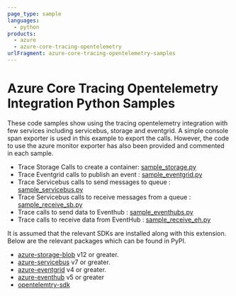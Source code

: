 ```yaml
---
page_type: sample
languages:
  - python
products:
  - azure
  - azure-core-tracing-opentelemetry
urlFragment: azure-core-tracing-opentelemetry-samples
---
```


# Azure Core Tracing Opentelemetry Integration Python Samples

These code samples show using the tracing opentelemetry integration with few services including servicebus, storage and eventgrid. A simple console span exporter is used in this example to export the calls. However, the code to use the azure monitor exporter has also been provided and commented in each sample.

* Trace Storage Calls to create a container: [sample_storage.py][python-sample-storage]
* Trace Eventgrid calls to publish an event : [sample_eventgrid.py][python-sample-eventgrid]
* Trace Servicebus calls to send messages to queue : [sample_servicebus.py][python-sample-servicebus]
* Trace Servicebus calls to receive messages from a queue : [sample_receive_sb.py][python-sample-servicebus-receive]
* Trace calls to send data to Eventhub : [sample_eventhubs.py][python-sample-eventhub-send]
* Trace calls to receive data from EventHub : [sample_receive_eh.py][python-sample-eventhub-receive]

It is assumed that the relevant SDKs are installed along with this extension. Below are the relevant packages which can be found in PyPI.

- [azure-storage-blob](https://pypi.org/project/azure-storage-blob/) v12 or greater.
- [azure-servicebus](https://pypi.org/project/azure-servicebus) v7 or greater.
- [azure-eventgrid](https://pypi.org/project/azure-eventgrid) v4 or greater.
- [azure-eventhub](https://pypi.org/project/azure-eventhub/) v5 or greater
- [opentelemtry-sdk](https://pypi.org/project/opentelemetry-sdk/)

[python-sample-storage]: https://github.com/Azure/azure-sdk-for-python/blob/master/sdk/core/azure-core-tracing-opentelemetry/samples/sample_storage.py
[python-sample-eventgrid]: https://github.com/Azure/azure-sdk-for-python/blob/master/sdk/core/azure-core-tracing-opentelemetry/samples/sample_eventgrid.py
[python-sample-servicebus]: https://github.com/Azure/azure-sdk-for-python/blob/master/sdk/core/azure-core-tracing-opentelemetry/samples/sample_servicebus.py
[python-sample-servicebus-receive]: https://github.com/Azure/azure-sdk-for-python/blob/master/sdk/core/azure-core-tracing-opentelemetry/samples/sample_receive_sb.py
[python-sample-eventhub-send]: https://github.com/Azure/azure-sdk-for-python/blob/master/sdk/core/azure-core-tracing-opentelemetry/samples/sample_eventhubs.py
[python-sample-eventhub-receive]: https://github.com/Azure/azure-sdk-for-python/blob/master/sdk/core/azure-core-tracing-opentelemetry/samples/sample_receive_eh.py
